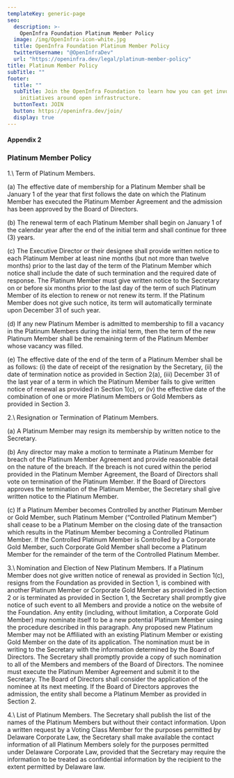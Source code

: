 ```yaml
---
templateKey: generic-page
seo:
  description: >-
    OpenInfra Foundation Platinum Member Policy
  image: /img/OpenInfra-icon-white.jpg
  title: OpenInfra Foundation Platinum Member Policy
  twitterUsername: "@OpenInfraDev"
  url: "https://openinfra.dev/legal/platinum-member-policy"
title: Platinum Member Policy
subTitle: ""
footer:
  title: ""
  subTitle: Join the OpenInfra Foundation to learn how you can get involved in
    initiatives around open infrastructure.
  buttonText: JOIN
  button: https://openinfra.dev/join/
  display: true
---
```


#### Appendix 2

### Platinum Member Policy

1.\ Term of Platinum Members.

(a) The effective date of membership for a Platinum Member shall be January 1 of the year that first follows the date on which the Platinum Member has executed the Platinum Member Agreement and the admission has been approved by the Board of Directors.

(b) The renewal term of each Platinum Member shall begin on January 1 of the calendar year after the end of the initial term and shall continue for three (3) years.

(c) The Executive Director or their designee shall provide written notice to each Platinum Member at least nine months (but not more than twelve months) prior to the last day of the term of the Platinum Member which notice shall include the date of such termination and the required date of response. The Platinum Member must give written notice to the Secretary on or before six months prior to the last day of the term of such Platinum Member of its election to renew or not renew its term. If the Platinum Member does not give such notice, its term will automatically terminate upon December 31 of such year.

(d) If any new Platinum Member is admitted to membership to fill a vacancy in the Platinum Members during the initial term, then the term of the new Platinum Member shall be the remaining term of the Platinum Member whose vacancy was filled.

(e) The effective date of the end of the term of a Platinum Member shall be as follows: (i) the date of receipt of the resignation by the Secretary, (ii) the date of termination notice as provided in Section 2(a), (iii) December 31 of the last year of a term in which the Platinum Member fails to give written notice of renewal as provided in Section 1(c), or (iv) the effective date of the combination of one or more Platinum Members or Gold Members as provided in Section 3.

2.\ Resignation or Termination of Platinum Members.

(a) A Platinum Member may resign its membership by written notice to the Secretary.

(b) Any director may make a motion to terminate a Platinum Member for breach of the Platinum Member Agreement and provide reasonable detail on the nature of the breach. If the breach is not cured within the period provided in the Platinum Member Agreement, the Board of Directors shall vote on termination of the Platinum Member. If the Board of Directors approves the termination of the Platinum Member, the Secretary shall give written notice to the Platinum Member.

(c) If a Platinum Member becomes Controlled by another Platinum Member or Gold Member, such Platinum Member (“Controlled Platinum Member”) shall cease to be a Platinum Member on the closing date of the transaction which results in the Platinum Member becoming a Controlled Platinum Member. If the Controlled Platinum Member is Controlled by a Corporate Gold Member, such Corporate Gold Member shall become a Platinum Member for the remainder of the term of the Controlled Platinum Member.

3.\ Nomination and Election of New Platinum Members. If a Platinum Member does not give written notice of renewal as provided in Section 1(c), resigns from the Foundation as provided in Section 1, is combined with another Platinum Member or Corporate Gold Member as provided in Section 2 or is terminated as provided in Section 1, the Secretary shall promptly give notice of such event to all Members and provide a notice on the website of the Foundation. Any entity (including, without limitation, a Corporate Gold Member) may nominate itself to be a new potential Platinum Member using the procedure described in this paragraph. Any proposed new Platinum Member may not be Affiliated with an existing Platinum Member or existing Gold Member on the date of its application. The nomination must be in writing to the Secretary with the information determined by the Board of Directors. The Secretary shall promptly provide a copy of such nomination to all of the Members and members of the Board of Directors. The nominee must execute the Platinum Member Agreement and submit it to the Secretary. The Board of Directors shall consider the application of the nominee at its next meeting. If the Board of Directors approves the admission, the entity shall become a Platinum Member as provided in Section 2.

4.\ List of Platinum Members. The Secretary shall publish the list of the names of the Platinum Members but without their contact information. Upon a written request by a Voting Class Member for the purposes permitted by Delaware Corporate Law, the Secretary shall make available the contact information of all Platinum Members solely for the purposes permitted under Delaware Corporate Law, provided that the Secretary may require the information to be treated as confidential information by the recipient to the extent permitted by Delaware law.
